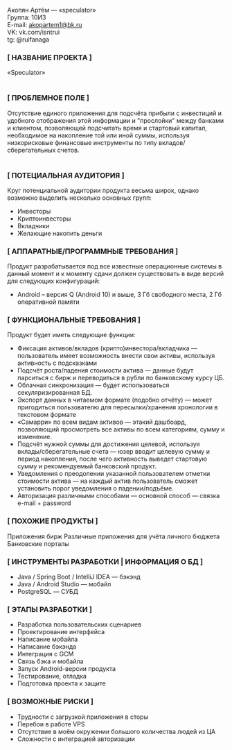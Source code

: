 
Акопян Артём — «speculator»<br>
Группа: 10И3<br>
E-mail: akopartem1@bk.ru<br>
VK: vk.com/isntrui<br>
tg: @ruifanaga<br>

### [ НАЗВАНИЕ ПРОЕКТА ] ###
«Speculator»<br><br>

### [ ПРОБЛЕМНОЕ ПОЛЕ ] ###
Отсутствие единого приложения для подсчёта прибыли с инвестиций и удобного отображения этой информации и "прослойки" между банками и клиентом, позволяющей подсчитать время и стартовый капитал, необходимое на накопление той или иной суммы, используя низкорисковые финансовые инструменты по типу вкладов/сберегательных счетов.<br><br>

### [ ПОТЕЦИАЛЬНАЯ АУДИТОРИЯ ] ###
Круг потенциальной аудитории продукта весьма широк, однако возможно выделить несколько основных групп:
* Инвесторы
* Криптоинвесторы
* Вкладчики
* Желающие накопить деньги

### [ АППАРАТНЫЕ/ПРОГРАММНЫЕ ТРЕБОВАНИЯ ] ###
Продукт разрабатывается под все известные операционные системы в данный момент и к моменту сдачи должен существовать в виде версий для следующих конфигураций:
* Android – версия Q (Android 10) и выше, 3 Гб свободного места, 2 Гб оперативной памяти

### [ ФУНКЦИОНАЛЬНЫЕ ТРЕБОВАНИЯ ] ###
Продукт будет иметь следующие функции: 
* Фиксация активов/вкладов (крипто)инвестора/вкладчика — пользователь имеет возможность внести свои активы, используя активность с подсказками
* Подсчёт роста/падения стоимости актива — данные будут парситься с бирж и переводиться в рубли по банковскому курсу ЦБ. 
* Облачная синхронизация — будет использоваться секуляризированная БД.  
* Экспорт данных в читаемом формате (подобно отчёту) — может пригодиться пользователю для пересылки/хранения хронологии в текстовом формате
* «Самарри» по всем видам активов — этакий дашбоард, позволяющий просмотреть все активы по всем категориям, сумму и изменение. 
* Подсчёт нужной суммы для достижения целевой, используя вклады/сберегательные счета — юзер вводит целевую сумму и период накопления, после чего активность выведет стартовую сумму и рекомендуемый банковский продукт. 
* Уведомления о преодолении указанной пользователем отметки стоимости актива — на каждый актив пользователь сможет установить порог уведомления о падении/подъёме. 
* Авторизация различными способами — основной способ — связка e-mail + password

### [ ПОХОЖИЕ ПРОДУКТЫ ] ###
Приложения бирж
Различные приложения для учёта личного бюджета
Банковские порталы  

### [ ИНСТРУМЕНТЫ РАЗРАБОТКИ | ИНФОРМАЦИЯ О БД ] ###
* Java / Spring Boot / IntelliJ IDEA — бэкэнд
* Java / Android Studio — мобайл
* PostgreSQL — СУБД

### [ ЭТАПЫ РАЗРАБОТКИ ] ###
* Разработка пользовательских сценариев
* Проектирование интерфейса
* Написание мобайла
* Написание бэкэнда
* Интеграция с GCM
* Связь бэка и мобайла
* Запуск Android-версии продукта
* Тестирование, отладка
* Подготовка проекта к защите

### [ ВОЗМОЖНЫЕ РИСКИ ] ###
* Трудности с загрузкой приложения в сторы
* Перебои в работе VPS 
* Отсутствие в моём окружении большого количества людей из ЦА
* Сложности с интеграцией авторизации

